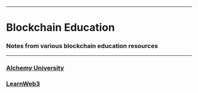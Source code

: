 
---
# Blockchain Education

### Notes from various blockchain education resources

---

### [Alchemy University](https://github.com/robinpunn/blockchain-education/tree/main/alchemy-university)

### [LearnWeb3](https://github.com/robinpunn/blockchain-education/tree/main/learn-web3)